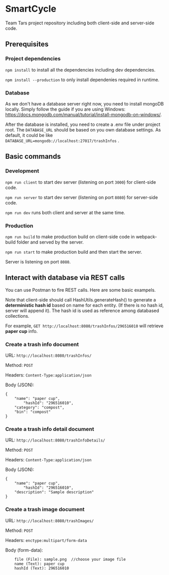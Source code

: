 # SmartCycle

Team Tars project repository including both client-side and server-side code.

## Prerequisites

### Project dependencies

`npm install` to install all the dependencies including dev dependencies.

`npm install --production` to only install dependenies required in runtime.

### Database
As we don't have a database server right now, you need to install mongoDB locally. Simply follow the guide if you are using Windows: https://docs.mongodb.com/manual/tutorial/install-mongodb-on-windows/.

After the database is installed, you need to create a .env file under project root. The `DATABASE_URL` should be based on you own database settings. As default, it could be like
`DATABASE_URL=mongodb://localhost:27017/trashInfos` .

## Basic commands

### Development

`npm run client` to start dev server (listening on port `3000`) for client-side code.

`npm run server` to start dev server (listening on port `8080`) for server-side code.

`npm run dev` runs both client and server at the same time.

### Production

`npm run build` to make production build on client-side code in webpack-build folder and served by the server.

`npm run start` to make production build and then start the server.

Server is listening on port `8080`.


## Interact with database via REST calls

You can use Postman to fire REST calls. Here are some basic exampels.

Note that client-side should call HashUtils.generateHash() to generate a **deterministic hash id** based on name for each entity. (If there is no hash id, server will append it). The hash id is used as reference among databased collections.

For example, `GET http://localhost:8080/trashInfos/296516010` will retrieve **paper cup** info.

### Create a trash info document
URL: `http://localhost:8080/trashInfos/`

Method: `POST`

Headers: `Content-Type:application/json`

Body (JSON):
```
{
	"name": "paper cup",
    	"hashId": "296516010",
	"category": "compost",
	"bin": "compost"
}
```

### Create a trash info detail document

URL: `http://localhost:8080/trashInfoDetails/`

Method: `POST`

Headers: `Content-Type:application/json`

Body (JSON):
```
{
	"name": "paper cup",
    	"hashId": "296516010",
	"description": "Sample description"
}
```

### Create a trash image document

URL: `http://localhost:8080/trashImages/`

Method: `POST`

Headers: `enctype:multipart/form-data`

Body (form-data):
```
    file (File): sample.png  //choose your image file
    name (Text): paper cup
    hashId (Text): 296516010
```


